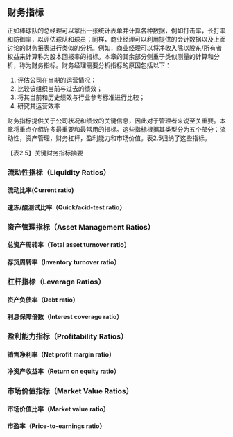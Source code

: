 ## 财务指标

正如棒球队的总经理可以拿出一张统计表单并计算各种数据，例如打击率，长打率和防御率，以评估球队和球员；同样，商业经理可以利用提供的会计数据以及上面讨论的财务报表进行类似的分析。例如，商业经理可以将净收入除以股东/所有者权益来计算称为股本回报率的指标。本章的其余部分侧重于类似测量的计算和分析，称为财务指标。财务经理需要分析指标的原因包括以下：

1. 评估公司在当期的运营情况；
2. 比较该组织当前与过去的绩效；
3. 将其当前和历史绩效与行业参考标准进行比较；
4. 研究其运营效率

财务指标提供关于公司状况和绩效的关键信息，因此对于管理者来说至关重要。本章将重点介绍许多最重要和最常用的指标。这些指标根据其类型分为五个部分：流动性，资产管理，财务杠杆，盈利能力和市场价值。表2.5归纳了这些指标。

【表2.5】关键财务指标摘要

### 流动性指标（Liquidity Ratios）

#### 流动比率(Current ratio)

#### 速冻/酸测试比率（Quick/acid-test ratio）

### 资产管理指标（Asset Management Ratios）

#### 总资产周转率（Total asset turnover ratio）

#### 存货周转率（Inventory turnover ratio）

### 杠杆指标（Leverage Ratios）

#### 资产负债率（Debt ratio）

#### 利息保障倍数（Interest coverage ratio）

### 盈利能力指标（Profitability Ratios）

#### 销售净利率（Net profit margin ratio）

#### 净资产收益率（Return on equity ratio）

### 市场价值指标（Market Value Ratios）

#### 市场价值比率（Market value ratio）

#### 市盈率（Price-to-earnings ratio）